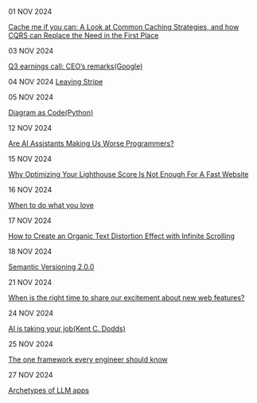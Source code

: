 01 NOV 2024

[Cache me if you can: A Look at Common Caching Strategies, and how CQRS can Replace the Need in the First Place](https://medium.com/ssense-tech/cache-me-if-you-can-a-look-at-common-caching-strategies-and-how-cqrs-can-replace-the-need-in-the-65ec2b76e9e)

03 NOV 2024

[Q3 earnings call: CEO’s remarks(Google)](https://blog.google/inside-google/message-ceo/alphabet-earnings-q3-2024/#full-stack-approach)

04 NOV 2024
[Leaving Stripe](https://jondlm.github.io/website/blog/leaving_stripe)

05 NOV 2024

[Diagram as Code(Python)](https://diagrams.mingrammer.com/)

12 NOV 2024

[Are AI Assistants Making Us Worse Programmers?](https://rafaelquintanilha.com/are-ai-assistants-making-us-worse-programmers/)


15 NOV 2024

[Why Optimizing Your Lighthouse Score Is Not Enough For A Fast Website](https://www.smashingmagazine.com/2024/11/why-optimizing-lighthouse-score-not-enough-fast-website/)

16 NOV 2024

[When to do what you love](https://paulgraham.com/when.html)

17 NOV 2024

[How to Create an Organic Text Distortion Effect with Infinite Scrolling](https://tympanus.net/codrops/2024/11/06/how-to-create-an-organic-text-distortion-effect-with-infinite-scrolling/)

18 NOV 2024

[Semantic Versioning 2.0.0](https://semver.org/lang/uk/spec/v2.0.0.html)

21 NOV 2024

[When is the right time to share our excitement about new web features?](https://rachelandrew.co.uk/archives/2024/11/15/when-is-the-right-time-to-share-our-excitement-about-new-web-features/)

24 NOV 2024

[AI is taking your job(Kent C. Dodds)](https://kentcdodds.com/blog/ai-is-taking-your-job)

25 NOV 2024

[The one framework every engineer should know](https://read.highgrowthengineer.com/p/the-one-framework-every-engineer-must-know)

27 NOV 2024

[Archetypes of LLM apps](https://www.contraption.co/archetypes-of-llm-apps/)